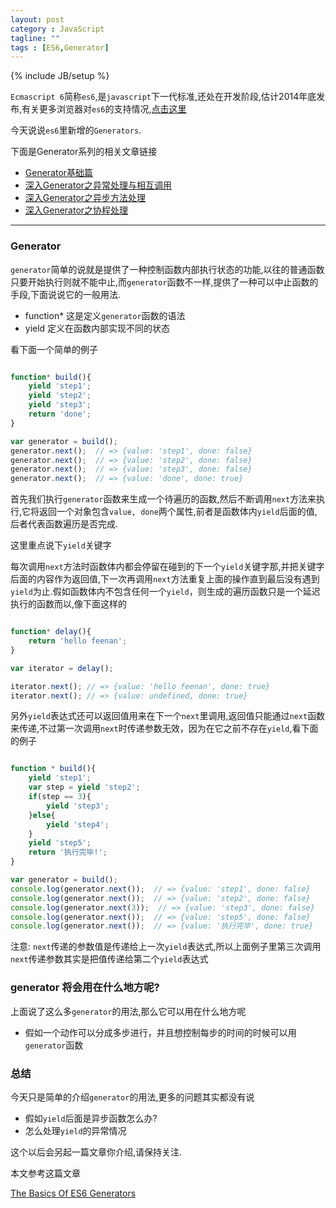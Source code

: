 ```yaml
---
layout: post
category : JavaScript
tagline: ""
tags : [ES6,Generator]
---
```

{% include JB/setup %}


`Ecmascript 6`简称`es6`,是`javascript`下一代标准,还处在开发阶段,估计2014年底发布,有关更多浏览器对`es6`的支持情况,<a href="http://kangax.github.io/compat-table/es6/" target="_blank">点击这里</a>

今天说说`es6`里新增的`Generators`.

下面是Generator系列的相关文章链接

* <a href="http://www.ifeenan.com/javascript/2014-07-27-ES6%E7%B3%BB%E5%88%97%E4%B9%8BGenerator/" target="_blank">Generator基础篇</a>
* <a href="http://www.ifeenan.com/javascript/2014-07-28-ES6%E7%B3%BB%E5%88%97%E4%B9%8B%E6%B7%B1%E5%85%A5Generator/" target="_blank">深入Generator之异常处理与相互调用</a>
* <a href="http://www.ifeenan.com/javascript/2014-08-04-ES6%E7%B3%BB%E5%88%97%E4%B9%8B%E6%B7%B1%E5%85%A5Generator2/" target="_blank">深入Generator之异步方法处理</a>
* <a href="http://www.ifeenan.com/javascript/2014-08-15-ES6%E7%B3%BB%E5%88%97%E4%B9%8BGenerator%E5%B9%B6%E5%8F%91%E8%B0%83%E7%94%A8/" target="_blank">深入Generator之协程处理</a>

---

### Generator

`generator`简单的说就是提供了一种控制函数内部执行状态的功能,以往的普通函数只要开始执行则就不能中止,而`generator`函数不一样,提供了一种可以中止函数的手段,下面说说它的一般用法.

* function*  这是定义`generator`函数的语法
* yield  定义在函数内部实现不同的状态

看下面一个简单的例子

```js

function* build(){
	yield 'step1';
	yield 'step2';
	yield 'step3';
	return 'done';
}

var generator = build();
generator.next();  // => {value: 'step1', done: false}
generator.next();  // => {value: 'step2', done: false}
generator.next();  // => {value: 'step3', done: false}
generator.next();  // => {value: 'done', done: true}

```

首先我们执行`generator`函数来生成一个待遍历的函数,然后不断调用`next`方法来执行,它将返回一个对象包含`value, done`两个属性,前者是函数体内`yield`后面的值,后者代表函数遍历是否完成.

这里重点说下`yield`关键字

每次调用`next`方法时函数体内都会停留在碰到的下一个`yield`关键字那,并把关键字后面的内容作为返回值,下一次再调用`next`方法重复上面的操作直到最后没有遇到`yield`为止.假如函数体内不包含任何一个`yield`，则生成的遍历函数只是一个延迟执行的函数而以,像下面这样的

```js

function* delay(){
	return 'hello feenan';
}

var iterator = delay();

iterator.next(); // => {value: 'hello feenan', done: true}
iterator.next(); // => {value: undefined, done: true}

```

另外`yield`表达式还可以返回值用来在下一个`next`里调用,返回值只能通过`next`函数来传递,不过第一次调用`next`时传递参数无效，因为在它之前不存在`yield`,看下面的例子

```js

function * build(){
	yield 'step1';
	var step = yield 'step2';
	if(step == 3){
		yield 'step3';
	}else{
		yield 'step4';
	}
	yield 'step5';
	return '执行完毕!';
}

var generator = build();
console.log(generator.next());  // => {value: 'step1', done: false}
console.log(generator.next());  // => {value: 'step2', done: false}
console.log(generator.next(3));  // => {value: 'step3', done: false}
console.log(generator.next());  // => {value: 'step5', done: false}
console.log(generator.next());  // => {value: '执行完毕', done: true}

```

注意: `next`传递的参数值是传递给上一次`yield`表达式,所以上面例子里第三次调用`next`传递参数其实是把值传递给第二个`yield`表达式

### generator 将会用在什么地方呢?

上面说了这么多`generator`的用法,那么它可以用在什么地方呢

* 假如一个动作可以分成多步进行，并且想控制每步的时间的时候可以用`generator`函数

### 总结

今天只是简单的介绍`generator`的用法,更多的问题其实都没有说

* 假如`yield`后面是异步函数怎么办?
* 怎么处理`yield`的异常情况

这个以后会另起一篇文章你介绍,请保持关注.

本文参考这篇文章

<a href="http://davidwalsh.name/es6-generators" target="_blank">The Basics Of ES6 Generators</a>



